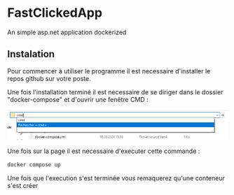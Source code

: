 # FastClickedApp
An simple asp.net application dockerized 

## Instalation 

Pour commencer à utiliser le programme il est necessaire d'installer le repos github sur votre poste. </br>

Une fois l'installation terminé il est necessaire de se diriger dans le dossier "docker-compose" et d'ouvrir une fenêtre CMD :

<img src="./image/cmd.png">

Une fois sur la page il est necessaire d'executer cette commande : 
```bash
docker compose up
```
Une fois que l'execution s'est terminée vous remaquerez qu'une conteneur s'est créer
